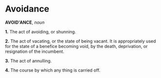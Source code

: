 # Avoidance

**AVOID'ANCE**, _noun_

**1.** The act of avoiding, or shunning.

**2.** The act of vacating, or the state of being vacant. It is appropriately used for the state of a benefice becoming void, by the death, deprivation, or resignation of the incumbent.

**3.** The act of annulling.

**4.** The course by which any thing is carried off.